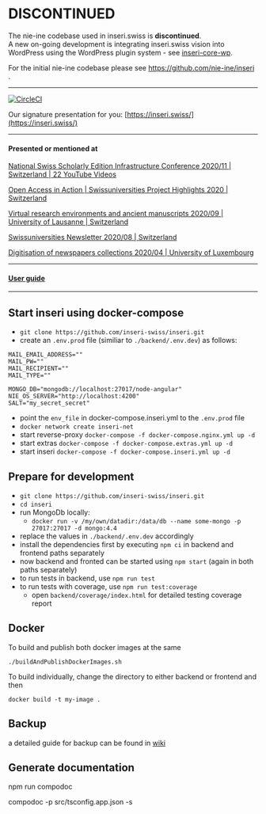# DISCONTINUED

The nie-ine codebase used in inseri.swiss is **discontinued**.  
A new on-going development is integrating inseri.swiss vision into WordPress using the WordPress plugin system - see [inseri-core-wp](https://github.com/inseri-swiss/inseri-core-wp).

For the initial nie-ine codebase please see https://github.com/nie-ine/inseri .

---

[![CircleCI](https://circleci.com/gh/inseri-swiss/inseri/tree/devel.svg?style=svg)](https://circleci.com/gh/inseri-swiss/inseri/tree/devel)

Our signature presentation for you: [https://inseri.swiss/](https://inseri.swiss/)

---

#### Presented or mentioned at

[National Swiss Scholarly Edition Infrastructure Conference 2020/11 | Switzerland | 22 YouTube Videos](https://www.youtube.com/playlist?list=PLkCga6LPxdgrZwu0xBxsZEJauJ8_pq8ru)

[Open Access in Action | Swissuniversities Project Highlights 2020 | Switzerland](https://claireclivaz.hypotheses.org/930)

[Virtual research environments and ancient manuscripts 2020/09 | University of Lausanne | Switzerland](https://claireclivaz.hypotheses.org/930)

[Swissuniversities Newsletter 2020/08 | Switzerland](https://www.swissuniversities.ch/themen/digitalisierung/p-5-wissenschaftliche-information/newsletter/newsletter-august-2020)

[Digitisation of newspapers collections 2020/04 | University of Luxembourg](https://impresso.github.io/eldorado/online-program/)

---

#### [User guide](https://github.com/inseri-swiss/inseri/tree/devel/Tutorials/Your%20scientific%20publication%20A-Z)

---

## Start inseri using docker-compose

- `git clone https://github.com/inseri-swiss/inseri.git`
- create an `.env.prod` file (similiar to `./backend/.env.dev`) as follows:

```
MAIL_EMAIL_ADDRESS=""
MAIL_PW=""
MAIL_RECIPIENT=""
MAIL_TYPE=""

MONGO_DB="mongodb://localhost:27017/node-angular"
NIE_OS_SERVER="http://localhost:4200"
SALT="my_secret_secret"
```

- point the `env_file` in docker-compose.inseri.yml to the `.env.prod` file
- `docker network create inseri-net`
- start reverse-proxy `docker-compose -f docker-compose.nginx.yml up -d`
- start extras `docker-compose -f docker-compose.extras.yml up -d`
- start inseri `docker-compose -f docker-compose.inseri.yml up -d`

## Prepare for development

- `git clone https://github.com/inseri-swiss/inseri.git`
- `cd inseri`
- run MongoDb locally:
  - `docker run -v /my/own/datadir:/data/db --name some-mongo -p 27017:27017 -d mongo:4.4`
- replace the values in `./backend/.env.dev` accordingly
- install the dependencies first by executing `npm ci` in backend and frontend paths separately
- now backend and fronted can be started using `npm start` (again in both paths separately)
- to run tests in backend, use `npm run test`
- to run tests with coverage, use `npm run test:coverage`
  - open `backend/coverage/index.html` for detailed testing coverage report

## Docker

To build and publish both docker images at the same

`./buildAndPublishDockerImages.sh`

To build individually, change the directory to either backend or frontend and then

`docker build -t my-image .`

## Backup

a detailed guide for backup can be found in [wiki](https://github.com/inseri-swiss/inseri/wiki/Mongodb-backup-instruction)

## Generate documentation

npm run compodoc

compodoc -p src/tsconfig.app.json -s
